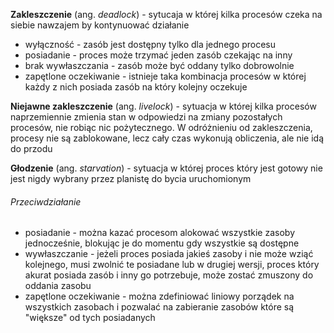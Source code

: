 **Zakleszczenie** (ang. *deadlock*) - sytucaja w której kilka procesów czeka na siebie nawzajem
by kontynuować działanie
- wyłączność - zasób jest dostępny tylko dla jednego procesu
- posiadanie - proces może trzymać jeden zasób czekając na inny
- brak wywłaszczania - zasób może być oddany tylko dobrowolnie
- zapętlone oczekiwanie - istnieje taka kombinacja procesów w której każdy z nich 
  posiada zasób na który kolejny oczekuje

**Niejawne zakleszczenie** (ang. *livelock*) - sytuacja w której kilka procesów naprzemiennie zmienia
stan w odpowiedzi na zmiany pozostałych procesów, nie robiąc nic pożytecznego. W odróżnieniu od
zakleszczenia, procesy nie są zablokowane, lecz cały czas wykonują obliczenia, ale nie idą do przodu

**Głodzenie** (ang. *starvation*) - sytuacja w której proces który jest gotowy nie jest nigdy wybrany
przez planistę do bycia uruchomionym

###### Przeciwdziałanie
- posiadanie - można kazać procesom alokować wszystkie zasoby jednocześnie, blokując je do momentu
  gdy wszystkie są dostępne
- wywłaszczanie - jeżeli proces posiada jakieś zasoby i nie może wziąć kolejnego, musi zwolnić te posiadane
  lub w drugiej wersji, proces który akurat posiada zasób i inny go potrzebuje, może zostać zmuszony do
  oddania zasobu
- zapętlone oczekiwanie - można zdefiniować liniowy porządek na wszystkich zasobach i pozwalać na zabieranie
  zasobów które są "większe" od tych posiadanych


